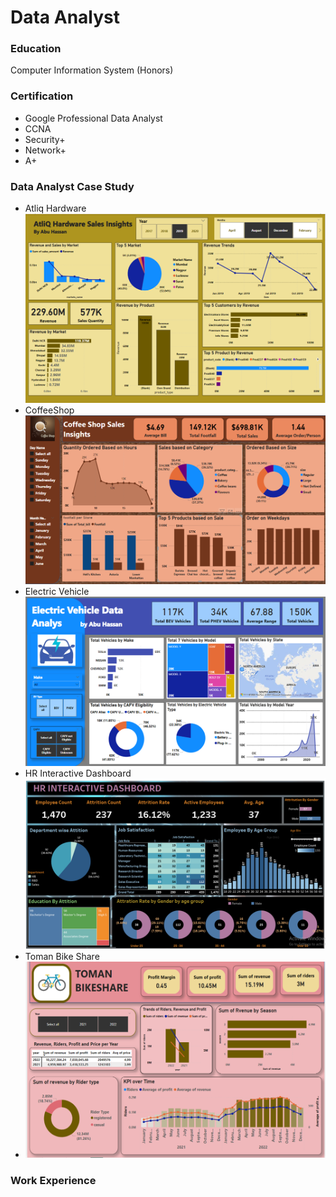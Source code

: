 # Data Analyst

### Education
Computer Information System (Honors)

### Certification
- Google Professional Data Analyst
- CCNA
- Security+
- Network+
- A+

### Data Analyst Case Study
- Atliq Hardware
![EEG_Band_Discovery](/Picture/Atliq_Hardware.png)
- CoffeeShop
  ![EEG_Band_Discovery](/Picture/Coffee_Shop.png)
- Electric Vehicle
  ![EEG_Band_Discovery](/Picture/EV_Vehicle.png)
- HR Interactive Dashboard
  ![EEG_Band_Discovery](/Picture/HR_Dashboard.png)
- Toman Bike Share
- ![EEG_Band_Discovery](/Picture/Bike_Share.png)

### Work Experience


